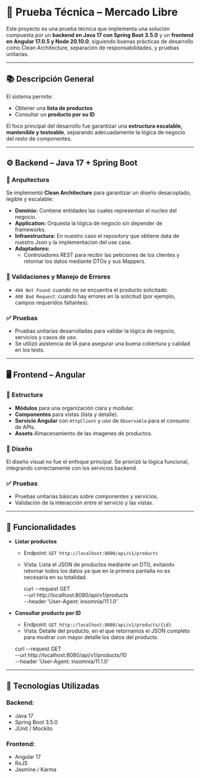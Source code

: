 # 🛒 Prueba Técnica – Mercado Libre

Este proyecto es una prueba técnica que implementa una solución compuesta por un **backend en Java 17 con Spring Boot 3.5.0** y un **frontend en Angular 17.0.5 y Node 20.10.0**, siguiendo buenas prácticas de desarrollo como Clean Architecture, separación de responsabilidades, y pruebas unitarias.

---

## 📚 Descripción General

El sistema permite:

- Obtener una **lista de productos**
- Consultar un **producto por su ID**

El foco principal del desarrollo fue garantizar una **estructura escalable, mantenible y testeable**, separando adecuadamente la lógica de negocio del resto de componentes.

---

## ⚙️ Backend – Java 17 + Spring Boot

### 🧱 Arquitectura

Se implementó **Clean Architecture** para garantizar un diseño desacoplado, legible y escalable:

- **Dominio:** Contiene entidades las cuales representan el nucleo del negocio.
- **Application:** Orquesta la lógica de negocio sin depender de frameworks.
- **Infraestructura:** En nuestro caso el repository que obtiene data de nuestro Json y la implementacion del use case.
- **Adaptadores:**
  - Controladores REST para recibir las peticiones de los clientes y retornar los datos mediante DTOs y sus Mappers.

### 🧪 Validaciones y Manejo de Errores

- `404 Not Found`: cuando no se encuentra el producto solicitado.
- `400 Bad Request`: cuando hay errores en la solicitud (por ejemplo, campos requeridos faltantes).

### ✅ Pruebas

- Pruebas unitarias desarrolladas para validar la lógica de negocio, servicios y casos de uso.
- Se utilizó asistencia de IA para asegurar una buena cobertura y calidad en los tests.

---

## 🖥️ Frontend – Angular

### 🔧 Estructura

- **Módulos** para una organización clara y modular.
- **Componentes** para vistas (lista y detalle).
- **Servicio Angular** con `HttpClient` y uso de `Observable` para el consumo de APIs.
- **Assets** Almacenamiento de las imagenes de productos.

### 🎨 Diseño

El diseño visual no fue el enfoque principal. Se priorizó la lógica funcional, integrando correctamente con los servicios backend.

### ✅ Pruebas

- Pruebas unitarias básicas sobre componentes y servicios.
- Validación de la interacción entre el servicio y las vistas.

---

## 🚀 Funcionalidades

- **Listar productos**

  - Endpoint: `GET http://localhost:8080/api/v1/products`
  - Vista: Lista el JSON de productos mediante un DTO, evitando retornar todos los datos ya que en la primera pantalla no es necesaria en su totalidad.

    curl --request GET \
    --url http://localhost:8080/api/v1/products \
    --header 'User-Agent: insomnia/11.1.0'

- **Consultar producto por ID**

  - Endpoint: `GET http://localhost:8080/api/v1/products/{id}`
  - Vista: Detalle del producto, en el que retornamos el JSON completo para mostrar con mayor detalle los datos del producto.

  curl --request GET \
  --url http://localhost:8080/api/v1/products/10 \
  --header 'User-Agent: insomnia/11.1.0'

---

## 🧪 Tecnologías Utilizadas

### Backend:

- Java 17
- Spring Boot 3.5.0
- JUnit / Mockito

### Frontend:

- Angular 17
- RxJS
- Jasmine / Karma
